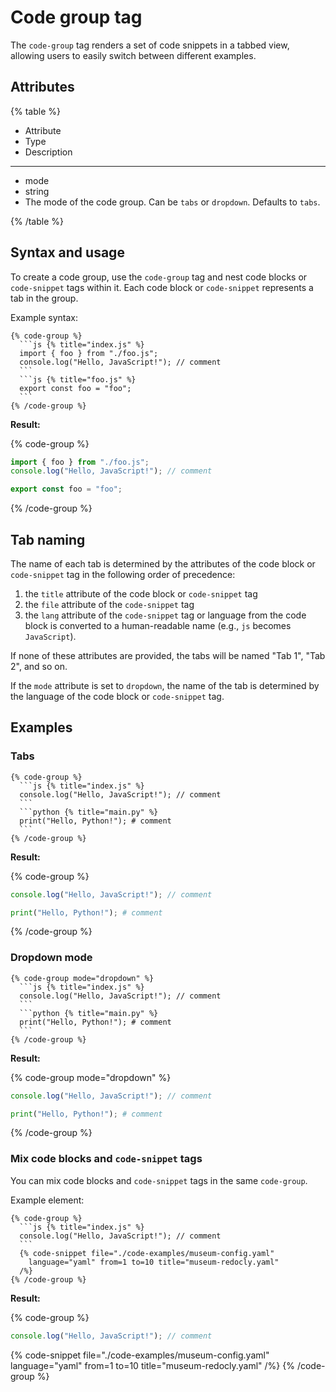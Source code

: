 # Code group tag

The `code-group` tag renders a set of code snippets in a tabbed view, allowing users to easily switch between different examples.

## Attributes

{% table %}

- Attribute
- Type
- Description

---

- mode
- string
- The mode of the code group.
  Can be `tabs` or `dropdown`.
  Defaults to `tabs`.

{% /table %}

## Syntax and usage

To create a code group, use the `code-group` tag and nest code blocks or `code-snippet` tags within it.
Each code block or `code-snippet` represents a tab in the group.

Example syntax:

````markdoc {% process=false %}
{% code-group %}
  ```js {% title="index.js" %}
  import { foo } from "./foo.js";
  console.log("Hello, JavaScript!"); // comment
  ```
  ```js {% title="foo.js" %}
  export const foo = "foo";
  ```
{% /code-group %}
````

**Result:**

{% code-group %}
  ```js {% title="index.js" %}
  import { foo } from "./foo.js";
  console.log("Hello, JavaScript!"); // comment
  ```
  ```js {% title="foo.js" %}
  export const foo = "foo";
  ```
{% /code-group %}



## Tab naming

The name of each tab is determined by the attributes of the code block or `code-snippet` tag in the following order of precedence:

1. the `title` attribute of the code block or `code-snippet` tag
2. the `file` attribute of the `code-snippet` tag
3. the `lang` attribute of the `code-snippet` tag or language from the code block is converted to a human-readable name (e.g., `js` becomes `JavaScript`).

If none of these attributes are provided, the tabs will be named "Tab 1", "Tab 2", and so on.

If the `mode` attribute is set to `dropdown`, the name of the tab is determined by the language of the code block or `code-snippet` tag.

## Examples

### Tabs

````markdoc {% process=false %}
{% code-group %}
  ```js {% title="index.js" %}
  console.log("Hello, JavaScript!"); // comment
  ```
  ```python {% title="main.py" %}
  print("Hello, Python!"); # comment
  ```
{% /code-group %}
````

**Result:**

{% code-group %}
  ```js {% title="index.js" %}
  console.log("Hello, JavaScript!"); // comment
  ```
  ```python {% title="main.py" %}
  print("Hello, Python!"); # comment
  ```
{% /code-group %}

### Dropdown mode

````markdoc {% process=false %}
{% code-group mode="dropdown" %}
  ```js {% title="index.js" %}
  console.log("Hello, JavaScript!"); // comment
  ```
  ```python {% title="main.py" %}
  print("Hello, Python!"); # comment
  ```
{% /code-group %}
````

**Result:**

{% code-group mode="dropdown" %}
  ```js {% title="index.js" %}
  console.log("Hello, JavaScript!"); // comment
  ```
  ```python {% title="main.py" %}
  print("Hello, Python!"); # comment
  ```
{% /code-group %}


### Mix code blocks and `code-snippet` tags

You can mix code blocks and `code-snippet` tags in the same `code-group`.

Example element:

````markdoc {% process=false %}
{% code-group %}
  ```js {% title="index.js" %}
  console.log("Hello, JavaScript!"); // comment
  ```
  {% code-snippet file="./code-examples/museum-config.yaml"
    language="yaml" from=1 to=10 title="museum-redocly.yaml"
  /%}
{% /code-group %}
````

**Result:**

{% code-group %}
  ```js {% title="index.js" %}
  console.log("Hello, JavaScript!"); // comment
  ```
  {% code-snippet file="./code-examples/museum-config.yaml"
    language="yaml" from=1 to=10 title="museum-redocly.yaml"
  /%}
{% /code-group %}